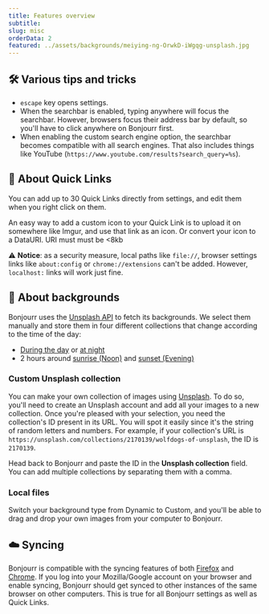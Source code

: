 ```yaml
---
title: Features overview
subtitle:
slug: misc
orderData: 2
featured: ../assets/backgrounds/meiying-ng-OrwkD-iWgqg-unsplash.jpg
---
```


## 🛠️ Various tips and tricks

-   `escape` key opens settings.
-   When the searchbar is enabled, typing anywhere will focus the searchbar. However, browsers focus their address bar by default, so you'll have to click anywhere on Bonjourr first.
-   When enabling the custom search engine option, the searchbar becomes compatible with all search engines. That also includes things like YouTube (`https://www.youtube.com/results?search_query=%s`).
<!-- -   If you're an advanced user or just curious, you'll want to enable them all at the top of the settings panel.Bonjourr doesn't show all its settings by default.  -->

## 🔖 About Quick Links

You can add up to 30 Quick Links directly from settings, and edit them when you right click on them.

An easy way to add a custom icon to your Quick Link is to upload it on somewhere like Imgur, and use that link as an icon. Or convert your icon to a DataURI. URI must must be <8kb

⚠️ **Notice**: as a security measure, local paths like `file://`, browser settings links like `about:config` or `chrome://extensions` can't be added. However, `localhost:` links will work just fine.

## 🌄 About backgrounds

Bonjourr uses the [Unsplash API](https://unsplash.com/developers) to fetch its backgrounds. We select them manually and store them in four different collections that change according to the time of the day:

-   [During the day](<https://unsplash.com/collections/4933370/bonjourr-backgrounds-(day)>) or [at night](<https://unsplash.com/collections/VI5sx2SDQUg/bonjourr-backgrounds-(night)>)
-   2 hours around [sunrise (Noon)](<https://unsplash.com/collections/yDjgRh1iqkQ/bonjourr-backgrounds-(noon)>) and [sunset (Evening)](<https://unsplash.com/collections/2nVzlQADDIE/bonjourr-backgrounds-(evening)>)

### Custom Unsplash collection

You can make your own collection of images using [Unsplash](https://unsplash.com/). To do so, you'll need to create an Unsplash account and add all your images to a new collection. Once you're pleased with your selection, you need the collection's ID present in its URL. You will spot it easily since it's the string of random letters and numbers. For example, if your collection's URL is `https://unsplash.com/collections/2170139/wolfdogs-of-unsplash`, the ID is `2170139`.

Head back to Bonjourr and paste the ID in the **Unsplash collection** field. You can add multiple collections by separating them with a comma.

### Local files

Switch your background type from Dynamic to Custom, and you'll be able to drag and drop your own images from your computer to Bonjourr.

## ☁️ Syncing

Bonjourr is compatible with the syncing features of both [Firefox](https://www.mozilla.org/fr/firefox/sync/) and [Chrome](https://support.google.com/chrome/answer/185277?hl=fr&co=GENIE.Platform%3DDesktop). If you log into your Mozilla/Google account on your browser and enable syncing, Bonjourr should get synced to other instances of the same browser on other computers. This is true for all Bonjourr settings as well as Quick Links.


